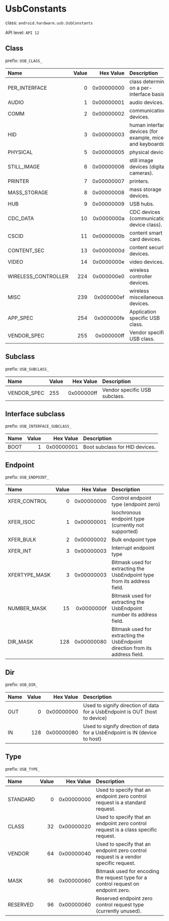 # UsbConstants

class: `android.hardware.usb.UsbConstants`

API level: `API 12`

## Class

prefix: `USB_CLASS_`

|Name               |Value|Hex Value |Description                                               |
|:------------------|----:|---------:|:---------------------------------------------------------|
|PER_INTERFACE      |    0|0x00000000|class determined on a per-interface basis.                |
|AUDIO              |    1|0x00000001|audio devices.                                            |
|COMM               |    2|0x00000002|communication devices.                                    |
|HID                |    3|0x00000003|human interface devices (for example, mice and keyboards).|
|PHYSICAL           |    5|0x00000005|physical devices.                                         |
|STILL_IMAGE        |    6|0x00000006|still image devices (digital cameras).                    |
|PRINTER            |    7|0x00000007|printers.                                                 |
|MASS_STORAGE       |    8|0x00000008|mass storage devices.                                     |
|HUB                |    9|0x00000009|USB hubs.                                                 |
|CDC_DATA           |   10|0x0000000a|CDC devices (communications device class).                |
|CSCID              |   11|0x0000000b|content smart card devices.                               |
|CONTENT_SEC        |   13|0x0000000d|content security devices.                                 |
|VIDEO              |   14|0x0000000e|video devices.                                            |
|WIRELESS_CONTROLLER|  224|0x000000e0|wireless controller devices.                              |
|MISC               |  239|0x000000ef|wireless miscellaneous devices.                           |
|APP_SPEC           |  254|0x000000fe|Application specific USB class.                           |
|VENDOR_SPEC        |  255|0x000000ff|Vendor specific USB class.                                |

## Subclass

prefix: `USB_SUBCLASS_`

|Name       |Value|Hex Value |Description                  |
|:----------|:----|---------:|:----------------------------|
|VENDOR_SPEC|  255|0x000000ff|Vendor specific USB subclass.|

## Interface subclass

prefix: `USB_INTERFACE_SUBCLASS_`

|Name|Value|Hex Value |Description                   |
|:---|----:|---------:|:-----------------------------|
|BOOT|    1|0x00000001|Boot subclass for HID devices.|

## Endpoint

prefix: `USB_ENDPOINT_`

|Name         |Value|Hex Value |Description                                                                  |
|:------------|----:|---------:|:----------------------------------------------------------------------------|
|XFER_CONTROL |    0|0x00000000|Control endpoint type (endpoint zero)                                        |
|XFER_ISOC    |    1|0x00000001|Isochronous endpoint type (currently not supported)                          |
|XFER_BULK    |    2|0x00000002|Bulk endpoint type                                                           |
|XFER_INT     |    3|0x00000003|Interrupt endpoint type                                                      |
|XFERTYPE_MASK|    3|0x00000003|Bitmask used for extracting the UsbEndpoint type from its address field.     |
|NUMBER_MASK  |   15|0x0000000f|Bitmask used for extracting the UsbEndpoint number its address field.        |
|DIR_MASK     |  128|0x00000080|Bitmask used for extracting the UsbEndpoint direction from its address field.|

## Dir

prefix: `USB_DIR_`

|Name|Value|Hex Value |Description                                                                |
|:---|----:|---------:|:--------------------------------------------------------------------------|
|OUT |    0|0x00000000|Used to signify direction of data for a UsbEndpoint is OUT (host to device)|
|IN  |  128|0x00000080|Used to signify direction of data for a UsbEndpoint is IN (device to host) |

## Type

prefix: `USB_TYPE_`

|Name    |Value|Hex Value |Description                                                                        |
|:-------|----:|---------:|:----------------------------------------------------------------------------------|
|STANDARD|    0|0x00000000|Used to specify that an endpoint zero control request is a standard request.       |
|CLASS   |   32|0x00000020|Used to specify that an endpoint zero control request is a class specific request. |
|VENDOR  |   64|0x00000040|Used to specify that an endpoint zero control request is a vendor specific request.|
|MASK    |   96|0x00000060|Bitmask used for encoding the request type for a control request on endpoint zero. |
|RESERVED|   96|0x00000060|Reserved endpoint zero control request type (currently unused).                    |